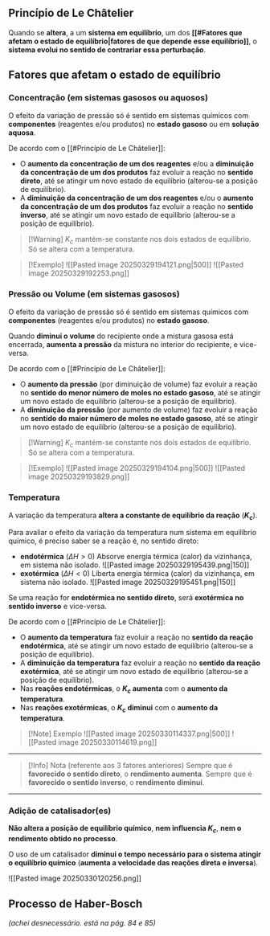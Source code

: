 ## Princípio de Le Châtelier
Quando se **altera**, a um **sistema em equilíbrio**, um dos **[[#Fatores que afetam o estado de equilíbrio|fatores de que depende esse equilíbrio]]**, o **sistema evolui no sentido de contrariar essa perturbação**.
## Fatores que afetam o estado de equilíbrio

### Concentração (em sistemas gasosos ou aquosos)
O efeito da variação de pressão só é sentido em sistemas químicos com **componentes** (reagentes e/ou produtos) no **estado gasoso** ou em **solução aquosa**.

De acordo com o [[#Princípio de Le Châtelier]]:
- O **aumento da concentração de um dos reagentes** e/ou a **diminuição da concentração de um dos produtos** faz evoluir a reação no **sentido direto**, até se atingir um novo estado de equilíbrio (alterou-se a posição de equilíbrio).
- A **diminuição da concentração de um dos reagentes** e/ou o **aumento da concentração de um dos produtos** faz evoluir a reação no **sentido inverso**, até se atingir um novo estado de equilíbrio (alterou-se a posição de equilíbrio).

>[!Warning] $K_c$ mantém-se constante nos dois estados de equilíbrio. Só se altera com a temperatura.

>[!Exemplo]
>![[Pasted image 20250329194121.png|500]]
>![[Pasted image 20250329192253.png]]
### Pressão ou Volume (em sistemas gasosos)
O efeito da variação de pressão só é sentido em sistemas químicos com **componentes** (reagentes e/ou produtos) no **estado gasoso**.

Quando **diminui o volume** do recipiente onde a mistura gasosa está encerrada, **aumenta a pressão** da mistura no interior do recipiente, e vice-versa.

De acordo com o [[#Princípio de Le Châtelier]]:
- O **aumento da pressão** (por diminuição de volume) faz evoluir a reação no **sentido do menor número de moles no estado gasoso**, até se atingir um novo estado de equilíbrio (alterou-se a posição de equilíbrio).
- A **diminuição da pressão** (por aumento de volume) faz evoluir a reação no **sentido do maior número de moles no estado gasoso**, até se atingir um novo estado de equilíbrio (alterou-se a posição de equilíbrio).

>[!Warning] $K_c$ mantém-se constante nos dois estados de equilíbrio. Só se altera com a temperatura.

>[!Exemplo]
>![[Pasted image 20250329194104.png|500]]
>![[Pasted image 20250329193829.png]]
### Temperatura
A variação da temperatura **altera a constante de equilíbrio da reação** (**$K_c$**).

Para avaliar o efeito da variação da temperatura num sistema em equilíbrio químico, é preciso saber se a reação é, no sentido direto:
- **endotérmica** ($\Delta H >0$)
  Absorve energia térmica (calor) da vizinhança, em sistema não isolado.
  ![[Pasted image 20250329195439.png|150]]
- **exotérmica** ($\Delta H < 0$)
  Liberta energia térmica (calor) da vizinhança, em sistema não isolado.
  ![[Pasted image 20250329195451.png|150]]

Se uma reação for **endotérmica no sentido direto**, será **exotérmica no sentido inverso** e vice-versa.

De acordo com o [[#Princípio de Le Châtelier]]:
- O **aumento da temperatura** faz evoluir a reação no **sentido da reação endotérmica**, até se atingir um novo estado de equilíbrio (alterou-se a posição de equilíbrio).
- A **diminuição da temperatura** faz evoluir a reação no **sentido da reação exotérmica**, até se atingir um novo estado de equilíbrio (alterou-se a posição de equilíbrio).
- Nas **reações endotérmicas**, o **$K_c$ aumenta** com o **aumento da temperatura**.
- Nas **reações exotérmicas**, o **$K_c$ diminui** com o **aumento da temperatura**.

>[!Note] Exemplo
>![[Pasted image 20250330114337.png|500]]
>![[Pasted image 20250330114619.png]]

---
>[!Info] Nota (referente aos 3 fatores anteriores)
>Sempre que é **favorecido o sentido direto**, o **rendimento aumenta**.
>Sempre que é **favorecido o sentido inverso**, o **rendimento diminui**.

---
### Adição de catalisador(es)
**Não altera a posição de equilíbrio químico**, **nem influencia $K_c$**, **nem o rendimento obtido no processo**.

O uso de um catalisador **diminui o tempo necessário para o sistema atingir o equilíbrio químico** (**aumenta a velocidade das reações direta e inversa**).

![[Pasted image 20250330120256.png]]

## Processo de Haber-Bosch
*(achei desnecessário. está na pág. 84 e 85)*